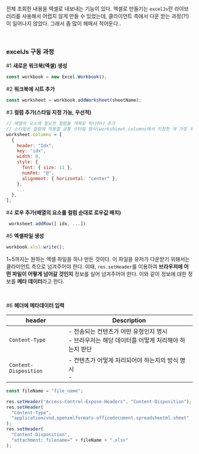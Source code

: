 전체 조회한 내용을 엑셀로 내보내는 기능이 있다. 엑셀로 만들기는 `excelJs`란 라이브러리를 사용해서 어렵지 않게 만들 수 있었는데, 클라이언트 측에서 다운 받는 과정(?!)이 일어나지 않았다. 그래서 좀 많이 헤매서 적어둔다..

<br>

### excelJs 구동 과정

#1 **새로운 워크북(엑셀) 생성**

```javascript
const workbook = new Excel.Workbook();
```

#2 **워크북에 시트 추가**

```javascript
const worksheet = workbook.addWorksheet(sheetName);
```

#3 **컬럼 추가(스타일 지정 가능, 우선적)**

```javascript
// 배열의 요소에 필요한 컬럼들 객체로 하나하나 추가
// 스타일은 컬럼에 적용할 공통 스타일 명시(workshieet.columns에서 지정한 게 가장 우선)
worksheet.columns = [
  {
    header: "Idx",
    key: "idx",
    width: 8,
    style: {
      font: { size: 11 },
      numFmt: "@",
      alignment: { horizontal: "center" },
    },
    ...
  },
];
```

#4 **로우 추가(배열의 요소를 컬럼 순대로 로우값 배치)**

```javascript
 worksheet.addRow([ idx, ...])
```

#5 **엑셀파일 생성**

```javascript
workbook.xlsl.write();
```

1~5까지는 원하는 엑셀 파일을 하나 만든 것이다. 이 파일을 유저가 다운받기 위해서는 클라이언트 측으로 넘겨주어야 한다. 이때, `res.setHeader`를 이용하여 **브라우저에 어떤 파일이 어떻게 넘어갈 것인지** 정보를 실어 넘겨주어야 한다. 이와 같이 정보에 대한 정보를 **메타 데이터**라고 한다.

<br>

#6 **헤더에 메타데이터 입력**

| header                | Description                                                                                          |
| --------------------- | ---------------------------------------------------------------------------------------------------- |
| `Content-Type`        | - 전송되는 컨텐츠가 어떤 유형인지 명시<br>- 브라우저는 해당 데이터를 어떻게 처리해야 하는지 판단<br> |
| `Content-Disposition` | - 컨텐츠가 어떻게 처리되어야 하는지의 방식 명시<br>-                                              |

```javascript
const fileName = "file_name";

res.setHeader("Access-Control-Expose-Headers", "Content-Disposition");
res.setHeader(
  "Content-Type",
  "application/vnd.openxmlformats-officedocument.spreadsheetml.sheet"
);
res.setHeader(
  "Content-Disposition",
  "attachment; filename=" + fileName + ".xlsx"
);
```
